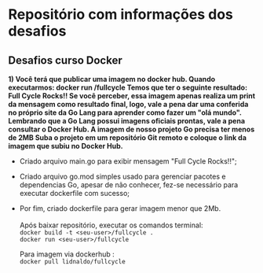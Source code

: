 # Repositório com informações dos desafios

## Desafios curso Docker

**1) Você terá que publicar uma imagem no docker hub. Quando executarmos:
docker run <seu-user>/fullcycle
Temos que ter o seguinte resultado: Full Cycle Rocks!!
Se você perceber, essa imagem apenas realiza um print da mensagem como resultado final, logo, vale a pena dar uma conferida no próprio site da Go Lang para aprender como fazer um "olá mundo".
Lembrando que a Go Lang possui imagens oficiais prontas, vale a pena consultar o Docker Hub.
A imagem de nosso projeto Go precisa ter menos de 2MB 
Suba o projeto em um repositório Git remoto e coloque o link da imagem que subiu no Docker Hub.**

- Criado arquivo main.go para exibir mensagem "Full Cycle Rocks!!"; 
- Criado arquivo go.mod simples usado para gerenciar pacotes e dependencias Go, apesar de não conhecer, fez-se necessário para executar dockerfile com sucesso;
- Por fim, criado dockerfile para gerar imagem menor que 2Mb.
<br><br>
    Após baixar repositório, executar os comandos terminal: <br>
    ```docker build -t <seu-user>/fullcycle .```
    <br> ```docker run <seu-user>/fullcycle```

    Para imagem via dockerhub : <br>
    ``docker pull lidnaldo/fullcycle``




